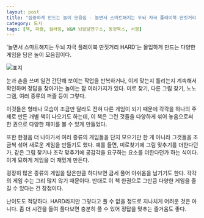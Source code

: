 ```yaml
---
layout: post
title: "집중하게 만드는 놀이 모음집 - 놀면서 스마트해지는 두뇌 자극 플레이북 딴짓거리 HARD"
category: 도서
tags: [책, 퍼즐, 컬러링, W&M 뇌발달연구소, 동양북스, 서평]
---
```


'놀면서 스마트해지는 두뇌 자극 플레이북 딴짓거리 HARD'는
몰입하게 만드는 다양한 게임을 담은 놀이 모음집이다.

![표지](https://lh3.googleusercontent.com/Ka9XN7CV8-ZLmA1eai2TkEgrX11fMpCwuf1-14gtT9iiF5PjkEtyXIzw5crSWxieDN9awKxqkmeAZg=s480)

눈과 손을 쓰며 일견 간단해 보이는 작업을 반복하거나,
이게 맞는지 틀리는지 계속해서 확인하며
정답을 찾아가는 놀이는 참 여러가지가 있다.
미로 찾기, 다른 그림 찾기, 노노그램, 여러 종류의 퍼즐 등이 그렇다.

이것들은 형태나 모습이 조금만 달라도 전혀 다른 게임이 되기 때문에
각각을 하나의 주제로 만든 개별 책이 나오기도 하는데,
이 책은 그런 것들을 다양하게 섞어 놓음으로써
한 권으로 다양한 재미를 볼 수 있게 만들었다.

또한 한걸음 더 나아가서
여러 종류의 게임들을 단지 모으기만 한 게 아니라
그것들을 조금씩 섞어 새로운 게임을 만들기도 했다.
예를 들면, 미로찾기에 그림 맞추기를 더한다던가,
같은 그림 찾기나 조각 맞추기에 공감각을 요구하는 요소를 더한다던가 하는 식이다.
이게 묘하게 게임을 더 재밌게 만든다.

굉장히 많은 종류의 게임을 담은만큼 하다보면 금세 풀어 아쉬움을 남기기도 한다.
각각의 게임 수는 그리 많지 않기 때문이다.
반대로 이 책 한권으로 그만큼 다양한 게임을 즐길 수 있다는 건 장점이다.

난이도도 적당하다.
HARD라지만 그렇다고 풀 수 없을 정도로 지나치게 어려운 것은 아니다.
좀 더 시간을 들여 풀다보면 충분히 풀 수 있어 정답을 맞추는 즐거움도 좋다.
